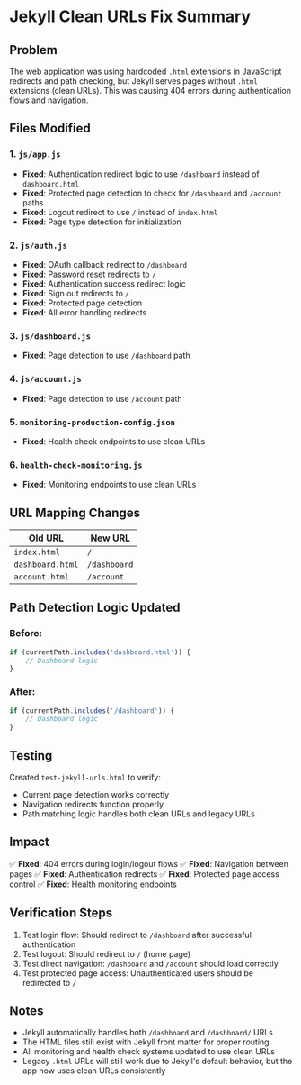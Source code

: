 # Jekyll Clean URLs Fix Summary

## Problem
The web application was using hardcoded `.html` extensions in JavaScript redirects and path checking, but Jekyll serves pages without `.html` extensions (clean URLs). This was causing 404 errors during authentication flows and navigation.

## Files Modified

### 1. `js/app.js`
- **Fixed**: Authentication redirect logic to use `/dashboard` instead of `dashboard.html`
- **Fixed**: Protected page detection to check for `/dashboard` and `/account` paths
- **Fixed**: Logout redirect to use `/` instead of `index.html`
- **Fixed**: Page type detection for initialization

### 2. `js/auth.js`
- **Fixed**: OAuth callback redirect to `/dashboard`
- **Fixed**: Password reset redirects to `/`
- **Fixed**: Authentication success redirect logic
- **Fixed**: Sign out redirects to `/`
- **Fixed**: Protected page detection
- **Fixed**: All error handling redirects

### 3. `js/dashboard.js`
- **Fixed**: Page detection to use `/dashboard` path

### 4. `js/account.js`
- **Fixed**: Page detection to use `/account` path

### 5. `monitoring-production-config.json`
- **Fixed**: Health check endpoints to use clean URLs

### 6. `health-check-monitoring.js`
- **Fixed**: Monitoring endpoints to use clean URLs

## URL Mapping Changes

| Old URL | New URL |
|---------|---------|
| `index.html` | `/` |
| `dashboard.html` | `/dashboard` |
| `account.html` | `/account` |

## Path Detection Logic Updated

### Before:
```javascript
if (currentPath.includes('dashboard.html')) {
    // Dashboard logic
}
```

### After:
```javascript
if (currentPath.includes('/dashboard')) {
    // Dashboard logic
}
```

## Testing

Created `test-jekyll-urls.html` to verify:
- Current page detection works correctly
- Navigation redirects function properly
- Path matching logic handles both clean URLs and legacy URLs

## Impact

✅ **Fixed**: 404 errors during login/logout flows
✅ **Fixed**: Navigation between pages
✅ **Fixed**: Authentication redirects
✅ **Fixed**: Protected page access control
✅ **Fixed**: Health monitoring endpoints

## Verification Steps

1. Test login flow: Should redirect to `/dashboard` after successful authentication
2. Test logout: Should redirect to `/` (home page)
3. Test direct navigation: `/dashboard` and `/account` should load correctly
4. Test protected page access: Unauthenticated users should be redirected to `/`

## Notes

- Jekyll automatically handles both `/dashboard` and `/dashboard/` URLs
- The HTML files still exist with Jekyll front matter for proper routing
- All monitoring and health check systems updated to use clean URLs
- Legacy `.html` URLs will still work due to Jekyll's default behavior, but the app now uses clean URLs consistently